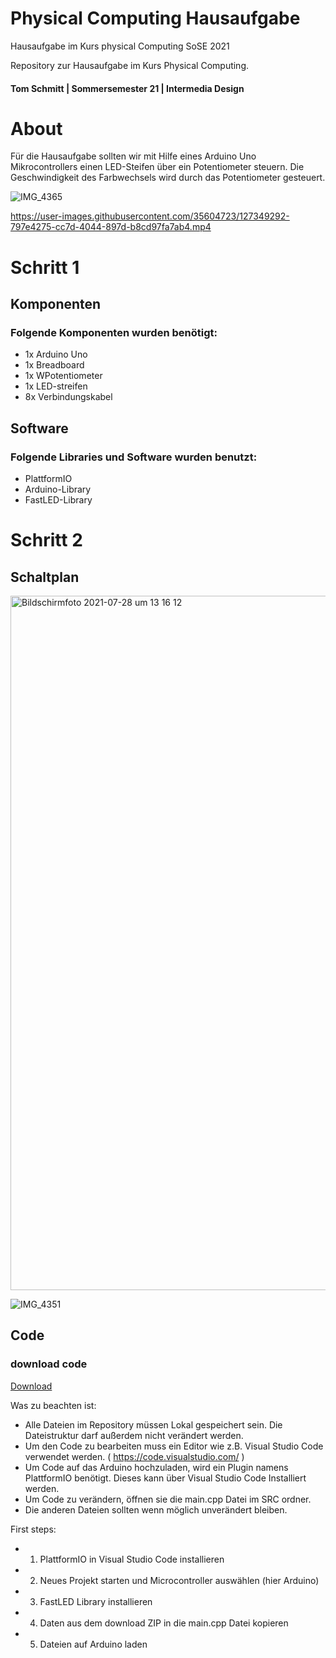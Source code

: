 # Physical Computing Hausaufgabe
Hausaufgabe im Kurs physical Computing SoSE 2021

Repository zur Hausaufgabe im Kurs Physical Computing.

#### Tom Schmitt | Sommersemester 21 | Intermedia Design

# About
Für die Hausaufgabe sollten wir mit Hilfe eines Arduino Uno Mikrocontrollers einen LED-Steifen über ein Potentiometer steuern. 
Die Geschwindigkeit des Farbwechsels wird durch das Potentiometer gesteuert. 

![IMG_4365](https://user-images.githubusercontent.com/35604723/127348971-34a60cd8-b2fc-4e2e-8016-73584521abb8.png)

https://user-images.githubusercontent.com/35604723/127349292-797e4275-cc7d-4044-897d-b8cd97fa7ab4.mp4




# Schritt 1 

## Komponenten

### Folgende Komponenten wurden benötigt:

* 1x Arduino Uno
* 1x Breadboard
* 1x WPotentiometer
* 1x LED-streifen
* 8x Verbindungskabel

## Software 

### Folgende Libraries und Software wurden benutzt:

* PlattformIO
* Arduino-Library
* FastLED-Library

# Schritt 2

## Schaltplan

<img width="1111" alt="Bildschirmfoto 2021-07-28 um 13 16 12" src="https://user-images.githubusercontent.com/35604723/127313702-03dd65b4-8a03-4d45-aa8a-662a46162a3a.png">

![IMG_4351](https://user-images.githubusercontent.com/35604723/127312405-fbd8f171-18bf-49c1-80e1-cdf45430a5b0.png)

## Code

### download code 

[Download](thepixelence/Phsyical_computing_hausaufgabe/archive/refs/heads/main.zip)

Was zu beachten ist:

* Alle Dateien im Repository müssen Lokal gespeichert sein. Die Dateistruktur darf außerdem nicht verändert werden.
* Um den Code zu bearbeiten muss ein Editor wie z.B. Visual Studio Code verwendet werden. ( https://code.visualstudio.com/ )
* Um Code auf das Arduino hochzuladen, wird ein Plugin namens PlattformIO benötigt. Dieses kann über Visual Studio Code Installiert werden.
* Um Code zu verändern, öffnen sie die main.cpp Datei im SRC ordner. 
* Die anderen Dateien sollten wenn möglich unverändert bleiben.


First steps: 

* 1. PlattformIO in Visual Studio Code installieren
* 2. Neues Projekt starten und Microcontroller auswählen (hier Arduino) 
* 3. FastLED Library installieren
* 4. Daten aus dem download ZIP in die main.cpp Datei kopieren
* 5. Dateien auf Arduino laden 
